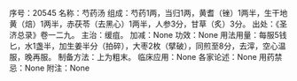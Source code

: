 序号：20545
名称：芍药汤
组成：芍药1两，当归1两，黄耆（锉）1两半，生干地黄（焙）1两半，赤茯苓（去黑心）1两半，人参3分，甘草（炙）3分。
出处：《圣济总录》卷一二九。
主治：缓疽。
加减：None
功效：None
用法用量：每服5钱匕，水1盏半，加生姜半分（拍碎），大枣2枚（擘破），同煎至8分，去滓，空心温服，晚再服。
制备方法：上为粗末。
临床应用：None
各家论述：None
用药禁忌：None
附注：None

